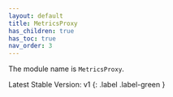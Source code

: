 ```yaml
---
layout: default
title: MetricsProxy
has_children: true
has_toc: true
nav_order: 3
---
```


The module name is `MetricsProxy`.

Latest Stable Version:
v1
{: .label .label-green }